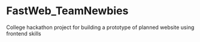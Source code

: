 # FastWeb_TeamNewbies
College hackathon project for building a prototype of planned website using frontend skills
